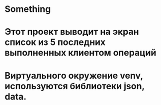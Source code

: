 # Something
# Этот проект выводит на экран список из 5 последних выполненных клиентом операций
# Виртуального окружение venv, используются библиотеки json, data.